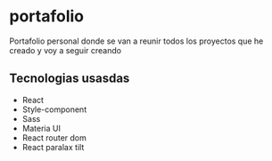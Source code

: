 # portafolio

Portafolio personal donde se van a reunir todos los proyectos que he creado y voy a seguir creando 

## Tecnologias usasdas

- React
- Style-component
- Sass
- Materia UI
- React router dom
- React paralax tilt